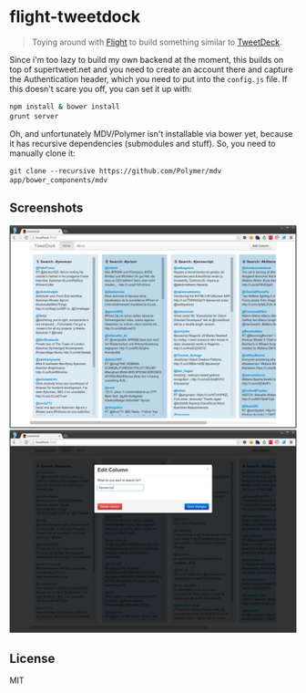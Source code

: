 # flight-tweetdock

> Toying around with [Flight](http://twitter.github.io/flight/) to build
> something similar to [TweetDeck](http://tweetdeck.com/).

Since i'm too lazy to build my own backend at the moment, this builds on top of
supertweet.net and you need to create an account there and capture the
Authentication header, which you need to put into the `config.js` file. If this
doesn't scare you off, you can set it up with:

```bash
npm install & bower install
grunt server
```

Oh, and unfortunately MDV/Polymer isn't installable via bower yet, because it
has recursive dependencies (submodules and stuff). So, you need to manually
clone it:

```
git clone --recursive https://github.com/Polymer/mdv app/bower_components/mdv
```

## Screenshots

![It really looks that shitty.](media/screenshot0.png)
![But you can add new stuff now.](media/screenshot1.png)

## License

MIT
